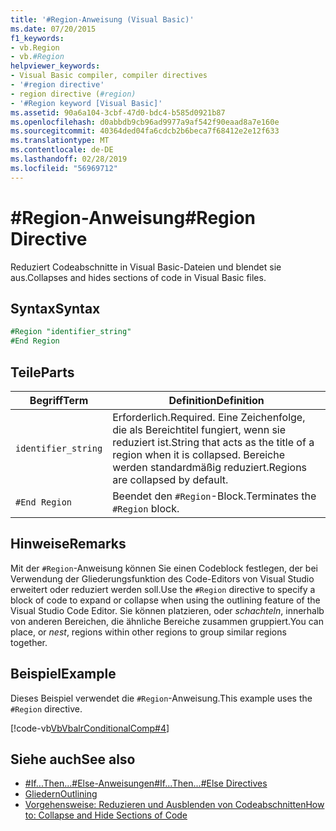 ```yaml
---
title: '#Region-Anweisung (Visual Basic)'
ms.date: 07/20/2015
f1_keywords:
- vb.Region
- vb.#Region
helpviewer_keywords:
- Visual Basic compiler, compiler directives
- '#region directive'
- region directive (#region)
- '#Region keyword [Visual Basic]'
ms.assetid: 90a6a104-3cbf-47d0-bdc4-b585d0921b87
ms.openlocfilehash: d0abbdb9cb96ad9977a9af542f90eaad8a7e160e
ms.sourcegitcommit: 40364ded04fa6cdcb2b6beca7f68412e2e12f633
ms.translationtype: MT
ms.contentlocale: de-DE
ms.lasthandoff: 02/28/2019
ms.locfileid: "56969712"
---
```

# <a name="region-directive"></a><span data-ttu-id="aaaa3-102">#Region-Anweisung</span><span class="sxs-lookup"><span data-stu-id="aaaa3-102">#Region Directive</span></span>
<span data-ttu-id="aaaa3-103">Reduziert Codeabschnitte in Visual Basic-Dateien und blendet sie aus.</span><span class="sxs-lookup"><span data-stu-id="aaaa3-103">Collapses and hides sections of code in Visual Basic files.</span></span>  
  
## <a name="syntax"></a><span data-ttu-id="aaaa3-104">Syntax</span><span class="sxs-lookup"><span data-stu-id="aaaa3-104">Syntax</span></span>  

```vb
#Region "identifier_string"  
#End Region  
```  
  
## <a name="parts"></a><span data-ttu-id="aaaa3-105">Teile</span><span class="sxs-lookup"><span data-stu-id="aaaa3-105">Parts</span></span>  
  
|<span data-ttu-id="aaaa3-106">Begriff</span><span class="sxs-lookup"><span data-stu-id="aaaa3-106">Term</span></span>|<span data-ttu-id="aaaa3-107">Definition</span><span class="sxs-lookup"><span data-stu-id="aaaa3-107">Definition</span></span>|  
|---|---|  
|`identifier_string`|<span data-ttu-id="aaaa3-108">Erforderlich.</span><span class="sxs-lookup"><span data-stu-id="aaaa3-108">Required.</span></span> <span data-ttu-id="aaaa3-109">Eine Zeichenfolge, die als Bereichtitel fungiert, wenn sie reduziert ist.</span><span class="sxs-lookup"><span data-stu-id="aaaa3-109">String that acts as the title of a region when it is collapsed.</span></span> <span data-ttu-id="aaaa3-110">Bereiche werden standardmäßig reduziert.</span><span class="sxs-lookup"><span data-stu-id="aaaa3-110">Regions are collapsed by default.</span></span>|  
|`#End Region`|<span data-ttu-id="aaaa3-111">Beendet den `#Region`-Block.</span><span class="sxs-lookup"><span data-stu-id="aaaa3-111">Terminates the `#Region` block.</span></span>|  
  
## <a name="remarks"></a><span data-ttu-id="aaaa3-112">Hinweise</span><span class="sxs-lookup"><span data-stu-id="aaaa3-112">Remarks</span></span>  
 <span data-ttu-id="aaaa3-113">Mit der `#Region`-Anweisung können Sie einen Codeblock festlegen, der bei Verwendung der Gliederungsfunktion des Code-Editors von Visual Studio erweitert oder reduziert werden soll.</span><span class="sxs-lookup"><span data-stu-id="aaaa3-113">Use the `#Region` directive to specify a block of code to expand or collapse when using the outlining feature of the Visual Studio Code Editor.</span></span> <span data-ttu-id="aaaa3-114">Sie können platzieren, oder *schachteln*, innerhalb von anderen Bereichen, die ähnliche Bereiche zusammen gruppiert.</span><span class="sxs-lookup"><span data-stu-id="aaaa3-114">You can place, or *nest*, regions within other regions to group similar regions together.</span></span>  
  
## <a name="example"></a><span data-ttu-id="aaaa3-115">Beispiel</span><span class="sxs-lookup"><span data-stu-id="aaaa3-115">Example</span></span>  
 <span data-ttu-id="aaaa3-116">Dieses Beispiel verwendet die `#Region`-Anweisung.</span><span class="sxs-lookup"><span data-stu-id="aaaa3-116">This example uses the `#Region` directive.</span></span>  
  
 [!code-vb[VbVbalrConditionalComp#4](~/samples/snippets/visualbasic/VS_Snippets_VBCSharp/VbVbalrConditionalComp/VB/Class1.vb#4)]  
  
## <a name="see-also"></a><span data-ttu-id="aaaa3-117">Siehe auch</span><span class="sxs-lookup"><span data-stu-id="aaaa3-117">See also</span></span>
- [<span data-ttu-id="aaaa3-118">#If...Then...#Else-Anweisungen</span><span class="sxs-lookup"><span data-stu-id="aaaa3-118">#If...Then...#Else Directives</span></span>](../../../visual-basic/language-reference/directives/if-then-else-directives.md)
- [<span data-ttu-id="aaaa3-119">Gliedern</span><span class="sxs-lookup"><span data-stu-id="aaaa3-119">Outlining</span></span>](/visualstudio/ide/outlining)
- [<span data-ttu-id="aaaa3-120">Vorgehensweise: Reduzieren und Ausblenden von Codeabschnitten</span><span class="sxs-lookup"><span data-stu-id="aaaa3-120">How to: Collapse and Hide Sections of Code</span></span>](../../../visual-basic/programming-guide/program-structure/how-to-collapse-and-hide-sections-of-code.md)
